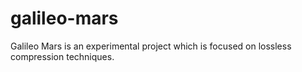 # galileo-mars
Galileo Mars is an experimental project which is focused on lossless compression techniques.
